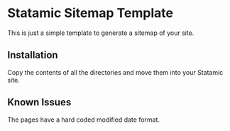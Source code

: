 # Statamic Sitemap Template

This is just a simple template to generate a sitemap of your site.

## Installation

Copy the contents of all the directories and move them into your Statamic site.

## Known Issues

The pages have a hard coded modified date format.
